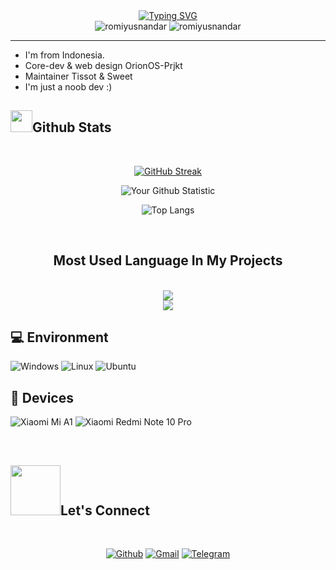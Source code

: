 <div align="center">
<a href="https://git.io/typing-svg"><img src="https://readme-typing-svg.demolab.com?font=Raleway&weight=600&size=30&duration=2500&pause=1500&color=FF3183&center=true&vCenter=true&multiline=true&random=false&width=435&height=135&lines=Hi+%F0%9F%91%8B;Here+is+Romi+Yusnandar+%F0%9F%A4%9D;Let's+connect+%F0%9F%93%B2" alt="Typing SVG" /></a>
</div>

<div align="center">
     <img src="https://komarev.com/ghpvc/?username=romiyusnandar&style=flat-rounded" alt="romiyusnandar" />
     <img src="https://img.shields.io/github/stars/romiyusnandar?style=flat-rounded" alt="romiyusnandar" />
</div>
<!--# <img src="https://raw.githubusercontent.com/mpurnomoadji/GameTebakAku-master/master/website/img/animasi-bergerak-bendera-indonesia-0013.gif" width="50px"> Hi <img src="https://github.com/Bogdan-Torkhov/Bogdan-Torkhov/blob/main/assets/Hi.gif" width="30px">, Here is [Romi Yusnandar](https://t.me/sirNewbies)!

-->

<!-- <a href="https://t.me/zhantech">
<img align="left" alt="ZHANtech's Telegram" width="22px" src="https://cdn.jsdelivr.net/npm/simple-icons@v3/icons/telegram.svg" />
</a>
<a href="https://twitter.com/zhantech">
<img align="left" alt="ZHANtech's Twitter" width="22px" src="https://cdn.jsdelivr.net/npm/simple-icons@v3/icons/twitter.svg" />
</a>
<a href="https://www.instagram.com/zhantech">
<img align="left" alt="ZHANtech's Instagram" width="22px" src="https://cdn.jsdelivr.net/npm/simple-icons@v3/icons/instagram.svg" />
</a>

![](https://komarev.com/ghpvc/?username=zhantech) -->

<hr>

- I'm from Indonesia.
- Core-dev & web design OrionOS-Prjkt
- Maintainer Tissot & Sweet
- I'm just a noob dev :)

## <img src="https://media.giphy.com/media/cj87CxfRtrUifF3Ryk/giphy.gif" width="35"><b>Github Stats </b>
<br>

<div align="center">

[![GitHub Streak](https://streak-stats.demolab.com/?user=romiyusnandar&theme=radical)](https://git.io/streak-stats)

![Your Github Statistic](https://github-readme-stats.vercel.app/api?username=romiyusnandar&show_icons=true&theme=radical)

![Top Langs](https://github-readme-stats.vercel.app/api/top-langs/?username=romiyusnandar&layout=compact&theme=radical)
</div>

<br>

<div>
  <h2 align="center">Most Used Language In My Projects</h2>
<br/>
<div align="center">
  <img src="https://skillicons.dev/icons?i=c,kotlin,java,nextjs,mysql,react,html,css,vscode,github,tailwind,git" />
</div>
  <div align="center">
    <img src="https://skillicons.dev/icons?i=nodejs,python,javascript,express,firebase,mongodb,bootstrap" /><br>
  </div>
</div>

## 💻 Environment
![Windows](https://img.shields.io/badge/Windows%2011-00BBFF?style=flat-square&logo=Windows&logoColor=ffffff)
![Linux](https://img.shields.io/badge/Linux-Mint%2000BBFF?style=flat-square&logo=Linux&logoColor=ffffff)
![Ubuntu](https://img.shields.io/badge/Ubuntu-ED9121?style=flat-square&logo=Ubuntu&logoColor=ffffff)

## 📱 Devices
![Xiaomi Mi A1](https://img.shields.io/badge/Xiaomi%20Mi%20A1-ED9121?style=flat-square&logo=xiaomi&logoColor=ffffff)
![Xiaomi Redmi Note 10 Pro](https://img.shields.io/badge/Xiaomi%20Redmi%20Note%2010%20Pro-ED9121?style=flat-square&logo=xiaomi&logoColor=ffffff)

<!-- ![Xiaomi Redmi Note 12 4G NFC](https://img.shields.io/badge/Xiaomi%20Redmi%20Note%2012%204G%20NFC-ED9121?style=flat-square&logo=xiaomi&logoColor=ffffff) -->

<!-- [![GitHub](https://img.shields.io/badge/dynamic/json?logo=github&label=GitHub+Followers&labelColor=282c34&color=181717&query=%24.data.totalSubs&url=https%3A%2F%2Fapi.spencerwoo.com%2Fsubstats%2F%3Fsource%3Dgithub%26queryKey%3Anothermi1&longCache=true)](https://github.com/Anothermi1) -->
<br>

## <img src="https://media.giphy.com/media/ZkoseoSVGIBmXTnWq8/giphy.gif" width="80"><b>Let's Connect</b>

<br>
<div align='left'>

<p align="center">
  <a href="https://github.com/romiyusnandar"><img alt="Github" title="Romi Github" src="https://img.shields.io/badge/GitHub-100000?style=for-the-badge&logo=github&logoColor=white"></a>
  <a href="mailto: yusromi04@gmail.com"><img alt="Gmail" title="Romi Yusnandar Gmail" src="https://img.shields.io/badge/Gmail-D14836?style=for-the-badge&logo=gmail&logoColor=white"></a>
  <a href="https://t.me/romiyusna"><img alt="Telegram" title="Romi Telegram" src="https://img.shields.io/badge/Telegram-2CA5E0?style=for-the-badge&logo=telegram&logoColor=white"></a> 
 </p>
</div>

